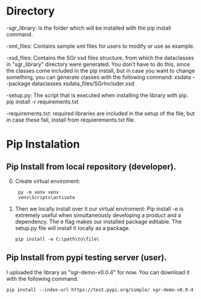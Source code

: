# Directory

-sgr_library: Is the folder which will be installed with the pip install command. 

-xml_files: Contains sample xml files for users to modify or use as example.

-xsd_files: Contains the SGr xsd files structure, from which the dataclasses in "sgr_library" directory were generated. 
You don't have to do this, since the classes come included in the pip install, but in case you want to change something, you can generate classes with the following command:
	xsdata --package dataclasses xsdata_files/SGrIncluder.xsd
	
-setup.py: The script that is executed when installing the library with pip.
	pip install -r requirements.txt
	
-requirements.txt: required libraries are included in the setup of the file, but in case these fail, install from requierements.txt file.
	
	

# Pip Instalation

## Pip Install from local repository (developer).
0) Create virtual enviroment:

		py -m venv venv
		venv\Scripts\activate
    
 1) Then we locally install over it our virtual enviroment:
Pip install -e is extremely useful when simultaneously developing a product and a dependency. The e flag makes our installed package editable. The setup.py file will install it locally as a package.


    	pip install -e C:\path\to\file\


## Pip Install from pypi testing server (user).

I uploaded the library as "sgr-demo-v0.0.4" for now.
You can download it with the following command.

    pip install --index-url https://test.pypi.org/simple/ sgr-demo-v0.0.4
